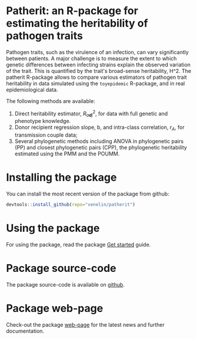 
<!-- README.md is generated from README.Rmd. Please edit that file -->
Patherit: an R-package for estimating the heritability of pathogen traits
=========================================================================

Pathogen traits, such as the virulence of an infection, can vary significantly between patients. A major challenge is to measure the extent to which genetic differences between infecting strains explain the observed variation of the trait. This is quantified by the trait's broad-sense heritability, H^2. The patherit R-package allows to compare various estimators of pathogen trait heritability in data simulated using the `toyepidemic` R-package, and in real epidemiological data.

The following methods are available:

1.  Direct heritability estimator, *R*<sub>*a**d**j*</sub><sup>2</sup>, for data with full genetic and phenotype knowledge.
2.  Donor recipient regression slope, b, and intra-class correlation, *r*<sub>*A*</sub>, for transmission couple data;
3.  Several phylogenetic methods including ANOVA in phylogenetic pairs (PP) and closest phylogenetic pairs (CPP), the phylogenetic heritability estimated using the PMM and the POUMM.

Installing the package
======================

You can install the most recent version of the package from github:

``` r
devtools::install_github(repo="venelin/patherit")
```

Using the package
=================

For using the package, read the package [Get started](htts://venelin.github.io/patherit/articles/UserGuide.html) guide.

Package source-code
===================

The package source-code is available on [github](https://github.com/venelin/patherit.git).

Package web-page
================

Check-out the package [web-page](https://venelin.github.io/patherit/index.html) for the latest news and further documentation.
